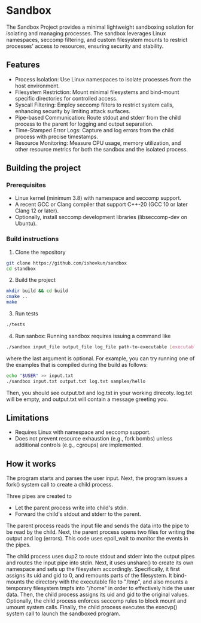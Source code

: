# Sandbox
The  Sandbox Project  provides  a minimal  lightweight  sandboxing solution  for
isolating  and  managing  processes.  The sandbox  leverages  Linux  namespaces,
seccomp filtering, and custom filesystem mounts to restrict processes' access to
resources, ensuring security and stability.

## Features

- Process Isolation: Use Linux namespaces to isolate processes from the host environment.
- Filesystem Restriction: Mount minimal filesystems and bind-mount specific directories for controlled access.
- Syscall Filtering: Employ seccomp filters to restrict system calls, enhancing security by limiting attack surfaces.
- Pipe-based Communication: Route stdout and stderr from the child process to the parent for logging and output separation.
- Time-Stamped Error Logs: Capture and log errors from the child process with precise timestamps.
- Resource Monitoring: Measure CPU usage, memory utilization, and other resource metrics for both the sandbox and the isolated process.

## Building the project
### Prerequisites
- Linux kernel (minimum 3.8) with namespace and seccomp support.
- A recent GCC or Clang compiler that support C++-20 (GCC 10 or later Clang 12 or later).
- Optionally, install seccomp development libraries (libseccomp-dev on Ubuntu).

### Build instructions
1. Clone the repository
``` sh
git clone https://github.com/ishovkun/sandbox
cd standbox
```
2. Build the project

``` sh
mkdir build && cd build
cmake ..
make
```
3. Run tests
``` sh
./tests
```
4. Run sanbox: 
Running sandbox requires issuing a command like
``` sh
./sandbox input_file output_file log_file path-to-executable [executable-args...]
```
where the last argument is optional. For example, you can try running one of the examples
that is compiled during the build as follows:
``` sh
echo "$USER" >> input.txt
./sandbox input.txt output.txt log.txt samples/hello 
```
Then, you should see output.txt and log.txt in your working direcoty. log.txt will be empty, and
output.txt will contain a message greeting you.


## Limitations
- Requires Linux with namespace and seccomp support.
- Does not prevent resource exhaustion (e.g., fork bombs) unless additional controls (e.g., cgroups) are implemented.

## How it works
The program starts and parses the user input. Next, the program issues a fork() system call to create a 
child process.

Three pipes are created to 
- Let the parent process write into child's stdin.
- Forward the child's stdout and stderr to the parent.

The parent process reads the input file and sends the data into the pipe to be read by the child.
Next, the parent process opens two files for writing the output and log (errors).
This code uses epoll_wait to monitor the events in the pipes.

The child process uses dup2 to route stdout and stderr into the output pipes and routes the input pipe into stdin.
Next, it uses unshare() to create its own namespace and sets up the filesystem accordingly.
Specifically, it first assigns its uid and gid to 0, and remounts parts of the filesystem.
It bind-mounts the directory with the executable file to "/tmp", and also mounts
a temporary filesystem tmpfs into "/home" in order to effectively hide the user data.
Then, the child process assigns its uid and gid to the original values.
Optionally, the child process enforces seccomp rules to block mount and umount system calls.
Finally, the child process executes the execvp() system call to launch the sandboxed program.

